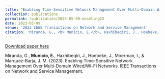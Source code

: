 ```yaml
---
title: "Enabling Time-Sensitive Network Management Over Multi-Domain Wired/Wi-Fi Networks"
collection: publications
permalink: /publication/2023-05-09-enabling23
date: 2023-05-09
venue: '2023 IEEE Transactions on Network and Service Management'
citation: 'Miranda, G., <b> Municio, E.</b>, Haxhibeqiri, J., Hoebeke, J., Moerman, I., & Marquez-Barja, J. M. (2023). Enabling Time-Sensitive Network Management Over Multi-Domain Wired/Wi-Fi Networks. IEEE Transactions on Network and Service Management.'
---
```


[Download paper here](https://ieeexplore.ieee.org/abstract/document/10121738)

Miranda, G., <b> Municio, E.</b>, Haxhibeqiri, J., Hoebeke, J., Moerman, I., & Marquez-Barja, J. M. (2023). Enabling Time-Sensitive Network Management Over Multi-Domain Wired/Wi-Fi Networks. IEEE Transactions on Network and Service Management.
